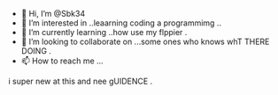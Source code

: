 - 👋 Hi, I’m @Sbk34
- 👀 I’m interested in ..leaarning coding a programmimg ..
- 🌱 I’m currently learning ..how use my flppier .
- 💞️ I’m looking to collaborate on ...some ones who knows whT THERE DOING .
- 📫 How to reach me ...

<!---
Sbk34/Sbk34 is a ✨ special ✨ repository because its `README.md` (this file) appears on your GitHub profile.
You can click the Preview link to take a look at your changes.
--->
i super new at this and nee gUIDENCE .
